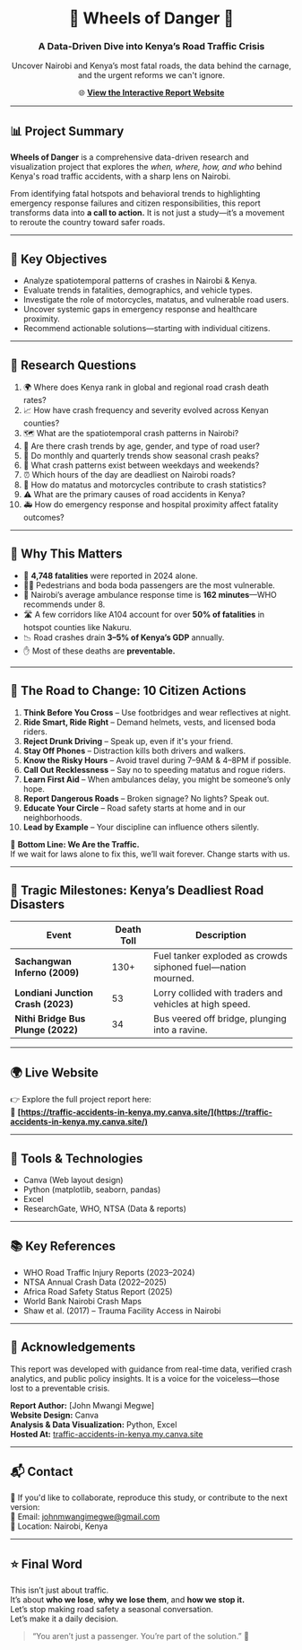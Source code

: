 <h1 align="center">🚨 Wheels of Danger 🚨</h1>
<h3 align="center">A Data-Driven Dive into Kenya’s Road Traffic Crisis</h3>

<p align="center">
Uncover Nairobi and Kenya’s most fatal roads, the data behind the carnage, and the urgent reforms we can't ignore.
</p>

<p align="center">
  🌐 <a href="https://traffic-accidents-in-kenya.my.canva.site/" target="_blank"><strong>View the Interactive Report Website</strong></a>  
</p>

---

## 📊 Project Summary

**Wheels of Danger** is a comprehensive data-driven research and visualization project that explores the *when, where, how, and who* behind Kenya's road traffic accidents, with a sharp lens on Nairobi.

From identifying fatal hotspots and behavioral trends to highlighting emergency response failures and citizen responsibilities, this report transforms data into **a call to action.** It is not just a study—it’s a movement to reroute the country toward safer roads.

---

## 🧠 Key Objectives

- Analyze spatiotemporal patterns of crashes in Nairobi & Kenya.
- Evaluate trends in fatalities, demographics, and vehicle types.
- Investigate the role of motorcycles, matatus, and vulnerable road users.
- Uncover systemic gaps in emergency response and healthcare proximity.
- Recommend actionable solutions—starting with individual citizens.

---

## 🔬 Research Questions

1. 🌍 Where does Kenya rank in global and regional road crash death rates?
2. 📈 How have crash frequency and severity evolved across Kenyan counties?
3. 🗺️ What are the spatiotemporal crash patterns in Nairobi?
4. 👥 Are there crash trends by age, gender, and type of road user?
5. 📆 Do monthly and quarterly trends show seasonal crash peaks?
6. 📅 What crash patterns exist between weekdays and weekends?
7. ⏰ Which hours of the day are deadliest on Nairobi roads?
8. 🚐 How do matatus and motorcycles contribute to crash statistics?
9. ⚠️ What are the primary causes of road accidents in Kenya?
10. 🚑 How do emergency response and hospital proximity affect fatality outcomes?

---

## 📌 Why This Matters

- 🚧 **4,748 fatalities** were reported in 2024 alone.
- 🧍🏽 Pedestrians and boda boda passengers are the most vulnerable.
- 🚨 Nairobi’s average ambulance response time is **162 minutes**—WHO recommends under 8.
- 🛣️ A few corridors like A104 account for over **50% of fatalities** in hotspot counties like Nakuru.
- 📉 Road crashes drain **3–5% of Kenya’s GDP** annually.
- ✋ Most of these deaths are **preventable.**

---

## 🚦 The Road to Change: 10 Citizen Actions

1. **Think Before You Cross** – Use footbridges and wear reflectives at night.
2. **Ride Smart, Ride Right** – Demand helmets, vests, and licensed boda riders.
3. **Reject Drunk Driving** – Speak up, even if it's your friend.
4. **Stay Off Phones** – Distraction kills both drivers and walkers.
5. **Know the Risky Hours** – Avoid travel during 7–9AM & 4–8PM if possible.
6. **Call Out Recklessness** – Say no to speeding matatus and rogue riders.
7. **Learn First Aid** – When ambulances delay, you might be someone’s only hope.
8. **Report Dangerous Roads** – Broken signage? No lights? Speak out.
9. **Educate Your Circle** – Road safety starts at home and in our neighborhoods.
10. **Lead by Example** – Your discipline can influence others silently.

🛑 **Bottom Line: We Are the Traffic.**  
If we wait for laws alone to fix this, we’ll wait forever. Change starts with us.

---

## 📸 Tragic Milestones: Kenya’s Deadliest Road Disasters

| Event | Death Toll | Description |
|-------|------------|-------------|
| **Sachangwan Inferno (2009)** | 130+ | Fuel tanker exploded as crowds siphoned fuel—nation mourned. |
| **Londiani Junction Crash (2023)** | 53 | Lorry collided with traders and vehicles at high speed. |
| **Nithi Bridge Bus Plunge (2022)** | 34 | Bus veered off bridge, plunging into a ravine. |

---

## 🌍 Live Website

👉 Explore the full project report here:  
🔗 **[https://traffic-accidents-in-kenya.my.canva.site/](https://traffic-accidents-in-kenya.my.canva.site/)**

---

## 🧰 Tools & Technologies

- Canva (Web layout design)
- Python (matplotlib, seaborn, pandas)
- Excel
- ResearchGate, WHO, NTSA (Data & reports)

---

## 📚 Key References

- WHO Road Traffic Injury Reports (2023–2024)
- NTSA Annual Crash Data (2022–2025)
- Africa Road Safety Status Report (2025)
- World Bank Nairobi Crash Maps
- Shaw et al. (2017) – Trauma Facility Access in Nairobi

---

## 🙌 Acknowledgements

This report was developed with guidance from real-time data, verified crash analytics, and public policy insights. It is a voice for the voiceless—those lost to a preventable crisis.

**Report Author:** [John Mwangi Megwe]  
**Website Design:** Canva  
**Analysis & Data Visualization:** Python, Excel  
**Hosted At:** [traffic-accidents-in-kenya.my.canva.site](https://traffic-accidents-in-kenya.my.canva.site)

---

## 📬 Contact

💼 If you'd like to collaborate, reproduce this study, or contribute to the next version:  
📧 Email: johnmwangimegwe@gmail.com  
📍 Location: Nairobi, Kenya  

---

## ⭐ Final Word

This isn’t just about traffic.  
It’s about **who we lose**, **why we lose them**, and **how we stop it.**  
Let’s stop making road safety a seasonal conversation.  
Let’s make it a daily decision.  

> “You aren’t just a passenger. You’re part of the solution.” 🚦
